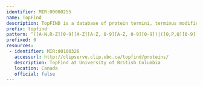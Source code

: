 ```yaml
---
identifier: MIR:00000255
name: TopFind
description: TopFIND is a database of protein termini, terminus modifications and their proteolytic processing in the species: Homo sapiens, Mus musculus, Arabidopsis thaliana, Saccharomyces cerevisiae and Escherichia coli.
prefix: topfind
pattern: ^([A-N,R-Z][0-9][A-Z][A-Z, 0-9][A-Z, 0-9][0-9])|([O,P,Q][0-9][A-Z, 0-9][A-Z, 0-9][A-Z, 0-9][0-9])$
prefixed: 0
resources:
 - identifier: MIR:00100326
   accessurl: http://clipserve.clip.ubc.ca/topfind/proteins/
   description: TopFind at University of British Columbia
   location: Canada
   official: false
---
```

